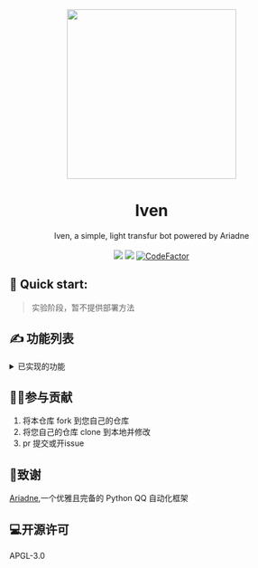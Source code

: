 <div align=center><img src="https://i.328888.xyz/2022/12/23/DUOlQ.png" width = "300" height = "300"></center>
<h1>Iven</h1>

Iven, a simple, light transfur bot powered by Ariadne
<br><br>
<img src="https://img.shields.io/static/v1?label=python&message=3.10+&color=green"> <img src="https://img.shields.io/static/v1?label=powered%20by&message=Ariadne&color=red">
<a href="https://www.codefactor.io/repository/github/yinlinghunjiang/iven"><img src="https://www.codefactor.io/repository/github/yinlinghunjiang/iven/badge" alt="CodeFactor" /></a>
</div>

## 📕 Quick start: ##
> 实验阶段，暂不提供部署方法

## ✍ 功能列表
<details>

<summary>已实现的功能</summary>

- [x] AI绘图
- [x] 物体识别

</details>

## 👨‍💻参与贡献

1. 将本仓库 fork 到您自己的仓库
2. 将您自己的仓库 clone 到本地并修改
3. pr 提交或开issue

## 🙇‍致谢

[Ariadne](https://github.com/GraiaProject/Ariadne "Ariadne"),一个优雅且完备的 Python QQ 自动化框架

## 💻开源许可

APGL-3.0
